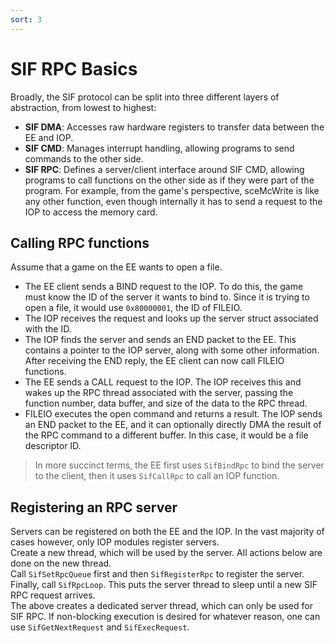 ```yaml
---
sort: 3
---
```

# SIF RPC Basics

Broadly, the SIF protocol can be split into three different layers of abstraction, from lowest to highest:
- **SIF DMA**: Accesses raw hardware registers to transfer data between the EE and IOP.
- **SIF CMD**: Manages interrupt handling, allowing programs to send commands to the other side.
- **SIF RPC**: Defines a server/client interface around SIF CMD, allowing programs to call functions on the other side as if they were part of the program. For example, from the game's perspective, sceMcWrite is like any other function, even though internally it has to send a request to the IOP to access the memory card.

## Calling RPC functions
Assume that a game on the EE wants to open a file.

- The EE client sends a BIND request to the IOP. To do this, the game must know the ID of the server it wants to bind to. Since it is trying to open a file, it would use `0x80000001`, the ID of FILEIO.
- The IOP receives the request and looks up the server struct associated with the ID.
- The IOP finds the server and sends an END packet to the EE. This contains a pointer to the IOP server, along with some other information. After receiving the END reply, the EE client can now call FILEIO functions.
- The EE sends a CALL request to the IOP. The IOP receives this and wakes up the RPC thread associated with the server, passing the function number, data buffer, and size of the data to the RPC thread.
- FILEIO executes the open command and returns a result. The IOP sends an END packet to the EE, and it can optionally directly DMA the result of the RPC command to a different buffer. In this case, it would be a file descriptor ID.

> In more succinct terms, the EE first uses `SifBindRpc` to bind the server to the client, then it uses `SifCallRpc` to call an IOP function.  

## Registering an RPC server
Servers can be registered on both the EE and the IOP. In the vast majority of cases however, only IOP modules register servers.  
Create a new thread, which will be used by the server. All actions below are done on the new thread.  
Call `SifSetRpcQueue` first and then `SifRegisterRpc` to register the server.
Finally, call `SifRpcLoop`. This puts the server thread to sleep until a new SIF RPC request arrives.  
The above creates a dedicated server thread, which can only be used for SIF RPC. If non-blocking execution is desired for whatever reason, one can use `SifGetNextRequest` and `SifExecRequest`.
